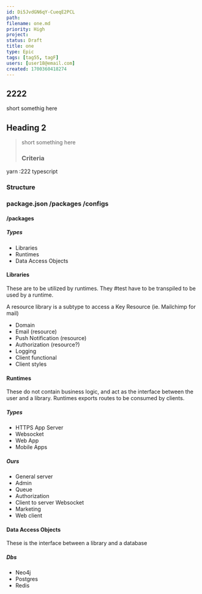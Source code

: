 ```yaml
---
id: Di5JvdGN6qY-CueqE2PCL
path: 
filename: one.md
priority: High
project: 
status: Draft
title: one
type: Epic
tags: [tag55, tagF]
users: [user18@email.com]
created: 1700360418274
---
```

<!-- GENERATED WITH GITDOWN; DO NOT CHANGE -->

## 2222

short somethig here

## Heading 2

> short something here
> 
> ### Criteria

yarn :222 typescript

### Structure

### package.json /packages /configs

#### /packages

##### Types

* Libraries
* Runtimes
* Data Access Objects

#### Libraries

These are to be utilized by runtimes. They #test have to be transpiled to be used by a runtime.

A resource library is a subtype to access a Key Resource (ie. Mailchimp for mail)

* Domain
* Email (resource)
* Push Notification (resource)
* Authorization (resource?)
* Logging
* Client functional
* Client styles

#### Runtimes

These do not contain business logic, and act as the interface between the user and a library. Runtimes exports routes to be consumed by clients.

##### Types

* HTTPS App Server
* Websocket
* Web App
* Mobile Apps

##### Ours

* General server
* Admin
* Queue
* Authorization
* Client to server Websocket
* Marketing
* Web client

#### Data Access Objects

These is the interface between a library and a database

##### Dbs

* Neo4j
* Postgres
* Redis